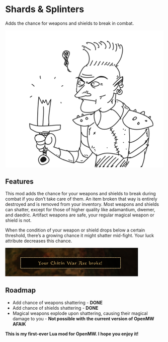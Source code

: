 # Shards & Splinters

Adds the chance for weapons and shields to break in combat.

![A drawing of a dunmer with a broken sword](images/dunmer.png "A drawing of a dunmer with a broken sword")

## Features

This mod adds the chance for your weapons and shields to break during combat if you don’t take care of them. An item broken that way is entirely destroyed and is removed from your inventory. Most weapons and shields can shatter, except for those of higher quality like adamantium, dwemer, and daedric. Artifact weapons are safe, your regular magical weapon or shield is not.

When the condition of your weapon or shield drops below a certain threshold, there’s a growing chance it might shatter mid-fight. Your luck attribute decreases this chance.

![Your chitin war axe broke!](images/broke.png "Your chitin war axe broke!")

## Roadmap

* Add chance of weapons shattering - **DONE**
* Add chance of shields shattering - **DONE**
* Magical weapons explode upon shattering, causing their magical damage to you - **Not possible with the current version of OpenMW AFAIK** 

**This is my first-ever Lua mod for OpenMW. I hope you enjoy it!**
